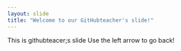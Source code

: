 ```yaml
---
layout: slide
title: "Welcome to our GitHubteacher's slide!"
---
```

This is githubteacer;s slide
Use the left arrow to go back!